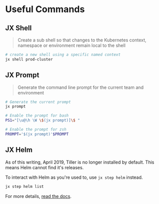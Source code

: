 # Useful Commands

## JX Shell

> Create a sub shell so that changes to the Kubernetes context, namespace or environment remain local to the shell

```bash
# create a new shell using a specific named context
jx shell prod-cluster
```

## JX Prompt

> Generate the command line prompt for the current team and environment

```bash tab="current"
# Generate the current prompt
jx prompt
```

```bash tab="bash"
# Enable the prompt for bash
PS1="[\u@\h \W \$(jx prompt)]\$ "
```

```bash tab="zsh"
# Enable the prompt for zsh
PROMPT='$(jx prompt)'$PROMPT
```

## JX Helm

As of this writing, April 2019, Tiller is no longer installed by default.
This means Helm cannot find it's releases.

To interact with Helm as you're used to, use `jx step helm` instead.

```bash
jx step helm list
```

For more details, [read the docs](https://jenkins-x.io/commands/jx_step_helm/).
